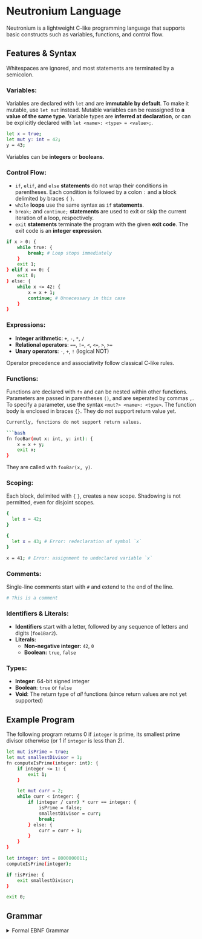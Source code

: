 # Neutronium Language

Neutronium is a lightweight C-like programming language that supports basic constructs such as variables, functions, and
control flow.

## Features & Syntax

Whitespaces are ignored, and most statements are terminated by a semicolon.

### Variables:

Variables are declared with `let` and are **immutable by default**. To make it mutable, use `let mut` instead. Mutable
variables can be reassigned to **a value of the same type**.
Variable types are **inferred at declaration**, or can be explicitly declared with `let <name>: <type> = <value>;`.

```bash
let x = true;
let mut y: int = 42;
y = 43;
```

Variables can be **integers** or **booleans**.

### Control Flow:

- `if`, `elif`, and `else` **statements** do not wrap their conditions in parentheses. Each condition is followed by a
  colon `:` and a block delimited by braces `{` `}`.
- `while` **loops** use the same syntax as `if` **statements**.
- `break;` and `continue;` **statements** are used to exit or skip the current iteration of a loop, respectively.
- `exit` **statements** terminate the program with the given **exit code**. The exit code is an **integer expression**.

```bash
if x > 0: {
    while true: {
        break; # Loop stops immediately
    }
    exit 1;
} elif x == 0: {
    exit 0;
} else: {
    while x <= 42: {
        x = x + 1;
        continue; # Unnecessary in this case
    }
}
```

### Expressions:

- **Integer arithmetic**: `+`, `-`, `*`, `/`
- **Relational operators**: `==`, `!=`, `<`, `<=`, `>`, `>=`
- **Unary operators**: `-`, `+`, `!` (logical NOT)

Operator precedence and associativity follow classical C-like rules.

### Functions:

Functions are declared with `fn` and can be nested within other functions. Parameters are passed in parentheses `()`,
and are seperated by commas `,`. To specify a parameter, use the syntax `<mut?> <name>: <type>`. The function body is
enclosed in braces `{}`.
They do not support return value yet.

```bash
Currently, functions do not support return values.

```bash
fn fooBar(mut x: int, y: int): {
    x = x + y;
    exit x;
}
```

They are called with `fooBar(x, y)`.

### Scoping:

Each block, delimited with `{` `}`, creates a new scope. Shadowing is not permitted, even for disjoint scopes.

```bash
{
  let x = 42;
}

{
  let x = 43; # Error: redeclaration of symbol `x`
}

x = 41; # Error: assignment to undeclared variable `x`
```

### Comments:

Single-line comments start with `#` and extend to the end of the line.

```bash
# This is a comment
```

### Identifiers & Literals:

- **Identifiers** start with a letter, followed by any sequence of letters and digits (`foo1Bar2`).
- **Literals:**
    - **Non-negative integer:** `42`, `0`
    - **Boolean:** `true`, `false`

### Types:

- **Integer**: 64-bit signed integer
- **Boolean**: `true` or `false`
- **Void**: The return type of _all_ functions (since return values are not yet supported)

## Example Program

The following program returns 0 if `integer` is prime, its smallest prime divisor otherwise (or 1 if `integer` is less
than 2).

```bash
let mut isPrime = true;
let mut smallestDivisor = 1;
fn computeIsPrime(integer: int): {
    if integer <= 1: {
        exit 1;
    }

    let mut curr = 2;
    while curr < integer: {
        if (integer / curr) * curr == integer: {
            isPrime = false;
            smallestDivisor = curr;
            break;
        } else: {
            curr = curr + 1;
        }
    }
}

let integer: int = 8000000011;
computeIsPrime(integer);

if !isPrime: {
    exit smallestDivisor;
}

exit 0;
```

## Grammar

<details><summary>Formal EBNF Grammar</summary>

```
program ::= { statement } EOF

statement ::= block-statement
            | assignment
            | declaration-assignment
            | function-declaration
            | if-statement
            | while-statement
            | break-statement
            | continue-statement
            | exit-statement
            | expression-statement
            | comment

block-statement ::= '{' { statement } '}'

type-specifier ::= 'int' | 'bool' | 'void'

assignment ::= identifier '=' expression ';'

declaration-assignment ::= 'let' [ 'mut' ] identifier [ ':' type-specifier ] '=' expression ';'

body ::= statement | block-statement

function-declaration ::= 'fn' identifier '(' parameter-list ')' ':' body

parameter-list ::= [ parameter-declaration { ',' parameter-declaration } ]

parameter-declaration ::= [ 'mut' ] identifier ':' type-specifier

if-statement ::= 'if' expression ':' body { elif-clause } [ else-clause ]

elif-clause ::= 'elif' expression ':' body

else-clause ::= 'else' ':' body

while-statement ::= 'while' expression ':' body

break-statement ::= 'break' ';'

continue-statement ::= 'continue' ';'

exit-statement ::= 'exit' expression ';'

expression-statement ::= expression ';'

comment ::= '#' { any-character-except-newline }

expression ::= comparison-expression

comparison-expression ::= additive-expression
                        | additive-expression ("==" | "!=" | "<" | "<=" | ">" | ">=") additive-expression

additive-expression ::= multiplicative-expression
                      | additive-expression ('+' | '-') multiplicative-expression

multiplicative-expression ::= unary-expression
                            | multiplicative-expression ('*' | '/') unary-expression

unary-expression ::= primary-expression
                   | unary-op primary-expression

primary-expression ::= literal
                     | identifier
                     | function-call
                     | '(' expression ')'

function-call ::= identifier '(' argument-list ')'

argument-list ::= [ expression { ',' expression } ]

unary-op ::= '-' | '+' | '!'

identifier ::= letter { letter | digit }

literal ::= integer-literal | boolean-literal

integer-literal ::= digit { digit }

boolean-literal ::= 'true' | 'false'

letter ::= 'a'..'z' | 'A'..'Z'

digit ::= '0'..'9'
```

</details>